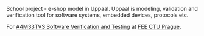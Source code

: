 School project - e-shop model in Uppaal. Uppaal is modeling, validation and verification tool for software systems, embedded devices, protocols etc.

For [A4M33TVS Software Verification and Testing](http://www.fel.cvut.cz/education/bk/predmety/12/82/p12823704.html)
at [FEE CTU Prague](http://oi.fel.cvut.cz/en/home).
